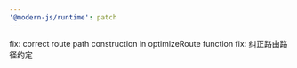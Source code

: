 ```yaml
---
'@modern-js/runtime': patch
---
```


fix: correct route path construction in optimizeRoute function
fix: 纠正路由路径约定
